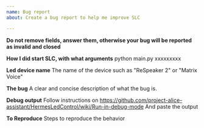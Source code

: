 ```yaml
---
name: Bug report
about: Create a bug report to help me improve SLC

---
```


**Do not remove fields, answer them, otherwise your bug will be reported as invalid and closed**

**How I did start SLC, with what arguments**
python main.py xxxxxxxxx

**Led device name**
The name of the device such as "ReSpeaker 2" or "Matrix Voice"

**The bug**
A clear and concise description of what the bug is.

**Debug output**
Follow instructions on https://github.com/project-alice-assistant/HermesLedControl/wiki/Run-in-debug-mode
And paste the output

**To Reproduce**
Steps to reproduce the behavior
